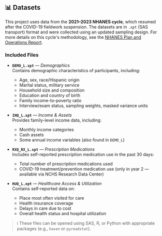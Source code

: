 ## 📊 Datasets

This project uses data from the **2021–2023 NHANES cycle**, which resumed after the COVID-19 fieldwork suspension. The datasets are in `.xpt` (SAS transport) format and were collected using an updated sampling design. For more details on this cycle's methodology, see the [NHANES Plan and Operations Report](https://www.cdc.gov/nchs/nhanes/index.html).

### Included Files

- **`DEMO_L.xpt`** — *Demographics*  
  Contains demographic characteristics of participants, including:
  - Age, sex, race/Hispanic origin
  - Marital status, military service
  - Household size and composition
  - Education and country of birth
  - Family income-to-poverty ratio
  - Interview/exam status, sampling weights, masked variance units

- **`INQ_L.xpt`** — *Income & Assets*  
  Provides family-level income data, including:
  - Monthly income categories
  - Cash assets
  - Some annual income variables (also found in `DEMO_L`)

- **`RXQ_RX_L.xpt`** — *Prescription Medications*  
  Includes self-reported prescription medication use in the past 30 days:
  - Total number of prescription medications used
  - COVID-19 treatment/prevention medication use (only in year 2 — available via NCHS Research Data Center)

- **`HUQ_L.xpt`** — *Healthcare Access & Utilization*  
  Contains self-reported data on:
  - Place most often visited for care
  - Health insurance coverage
  - Delays in care due to cost
  - Overall health status and hospital utilization

> ℹ️ These files can be opened using SAS, R, or Python with appropriate packages (e.g., `haven` or `pyreadstat`).
